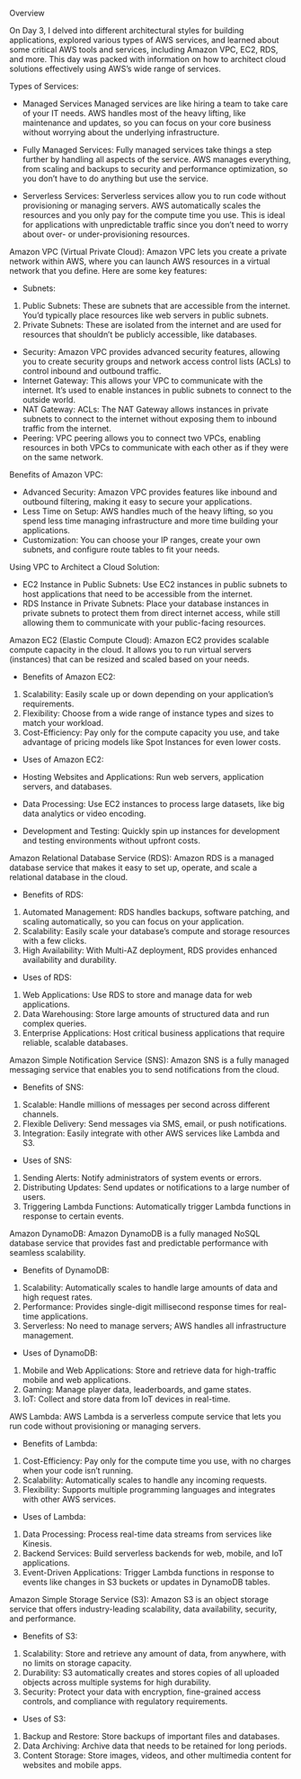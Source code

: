 Overview


On Day 3, I delved into different architectural styles for building applications, explored various types of AWS services, and learned about some critical AWS tools and services, including Amazon VPC, EC2, RDS, and more. This day was packed with information on how to architect cloud solutions effectively using AWS’s wide range of services.

Types of Services:

* Managed Services
Managed services are like hiring a team to take care of your IT needs. AWS handles most of the heavy lifting, like maintenance and updates, so you can focus on your core business without worrying about the underlying infrastructure.

* Fully Managed Services:
Fully managed services take things a step further by handling all aspects of the service. AWS manages everything, from scaling and backups to security and performance optimization, so you don’t have to do anything but use the service.

* Serverless Services:
Serverless services allow you to run code without provisioning or managing servers. AWS automatically scales the resources and you only pay for the compute time you use. This is ideal for applications with unpredictable traffic since you don’t need to worry about over- or under-provisioning resources.

Amazon VPC (Virtual Private Cloud):
Amazon VPC lets you create a private network within AWS, where you can launch AWS resources in a virtual network that you define. Here are some key features:

* Subnets:

1. Public Subnets: These are subnets that are accessible from the internet. You’d typically place resources like web servers in public subnets.
2. Private Subnets: These are isolated from the internet and are used for resources that shouldn’t be publicly accessible, like databases.
* Security:
Amazon VPC provides advanced security features, allowing you to create security groups and network access control lists (ACLs) to control inbound and outbound traffic.
* Internet Gateway:
This allows your VPC to communicate with the internet. It’s used to enable instances in public subnets to connect to the outside world.
* NAT Gateway:
ACLs: The NAT Gateway allows instances in private subnets to connect to the internet without exposing them to inbound traffic from the internet.
* Peering:
VPC peering allows you to connect two VPCs, enabling resources in both VPCs to communicate with each other as if they were on the same network.

Benefits of Amazon VPC: 
* Advanced Security: Amazon VPC provides features like inbound and outbound filtering, making it easy to secure your applications.
* Less Time on Setup: AWS handles much of the heavy lifting, so you spend less time managing infrastructure and more time building your applications.
* Customization: You can choose your IP ranges, create your own subnets, and configure route tables to fit your needs.

Using VPC to Architect a Cloud Solution:
* EC2 Instance in Public Subnets: Use EC2 instances in public subnets to host applications that need to be accessible from the internet.
* RDS Instance in Private Subnets: Place your database instances in private subnets to protect them from direct internet access, while still allowing them to communicate with your public-facing resources.


Amazon EC2 (Elastic Compute Cloud):
Amazon EC2 provides scalable compute capacity in the cloud. It allows you to run virtual servers (instances) that can be resized and scaled based on your needs.

* Benefits of Amazon EC2:

1. Scalability: Easily scale up or down depending on your application’s requirements.
2. Flexibility: Choose from a wide range of instance types and sizes to match your workload.
3. Cost-Efficiency: Pay only for the compute capacity you use, and take advantage of pricing models like Spot Instances for even lower costs.
* Uses of Amazon EC2:

* Hosting Websites and Applications: Run web servers, application servers, and databases.
* Data Processing: Use EC2 instances to process large datasets, like big data analytics or video encoding.
* Development and Testing: Quickly spin up instances for development and testing environments without upfront costs.

Amazon Relational Database Service (RDS):
Amazon RDS is a managed database service that makes it easy to set up, operate, and scale a relational database in the cloud.

* Benefits of RDS:

1. Automated Management: RDS handles backups, software patching, and scaling automatically, so you can focus on your application.
2. Scalability: Easily scale your database’s compute and storage resources with a few clicks.
3. High Availability: With Multi-AZ deployment, RDS provides enhanced availability and durability.
* Uses of RDS:

1. Web Applications: Use RDS to store and manage data for web applications.
2. Data Warehousing: Store large amounts of structured data and run complex queries.
3. Enterprise Applications: Host critical business applications that require reliable, scalable databases.


Amazon Simple Notification Service (SNS):
Amazon SNS is a fully managed messaging service that enables you to send notifications from the cloud.

* Benefits of SNS:

1. Scalable: Handle millions of messages per second across different channels.
2. Flexible Delivery: Send messages via SMS, email, or push notifications.
3. Integration: Easily integrate with other AWS services like Lambda and S3.

* Uses of SNS:

1. Sending Alerts: Notify administrators of system events or errors.
2. Distributing Updates: Send updates or notifications to a large number of users.
3. Triggering Lambda Functions: Automatically trigger Lambda functions in response to certain events.

Amazon DynamoDB: 
Amazon DynamoDB is a fully managed NoSQL database service that provides fast and predictable performance with seamless scalability.

* Benefits of DynamoDB:

1. Scalability: Automatically scales to handle large amounts of data and high request rates.
2. Performance: Provides single-digit millisecond response times for real-time applications.
3. Serverless: No need to manage servers; AWS handles all infrastructure management.

* Uses of DynamoDB:

1. Mobile and Web Applications: Store and retrieve data for high-traffic mobile and web applications.
2. Gaming: Manage player data, leaderboards, and game states.
3. IoT: Collect and store data from IoT devices in real-time.

AWS Lambda:
AWS Lambda is a serverless compute service that lets you run code without provisioning or managing servers.

* Benefits of Lambda:

1. Cost-Efficiency: Pay only for the compute time you use, with no charges when your code isn’t running.
2. Scalability: Automatically scales to handle any incoming requests.
3. Flexibility: Supports multiple programming languages and integrates with other AWS services.

* Uses of Lambda:

1. Data Processing: Process real-time data streams from services like Kinesis.
2. Backend Services: Build serverless backends for web, mobile, and IoT applications.
3. Event-Driven Applications: Trigger Lambda functions in response to events like changes in S3 buckets or updates in DynamoDB tables.

Amazon Simple Storage Service (S3):
Amazon S3 is an object storage service that offers industry-leading scalability, data availability, security, and performance.

* Benefits of S3:

1. Scalability: Store and retrieve any amount of data, from anywhere, with no limits on storage capacity.
2. Durability: S3 automatically creates and stores copies of all uploaded objects across multiple systems for high durability.
3. Security: Protect your data with encryption, fine-grained access controls, and compliance with regulatory requirements.

* Uses of S3:

1. Backup and Restore: Store backups of important files and databases.
2. Data Archiving: Archive data that needs to be retained for long periods.
3. Content Storage: Store images, videos, and other multimedia content for websites and mobile apps.
